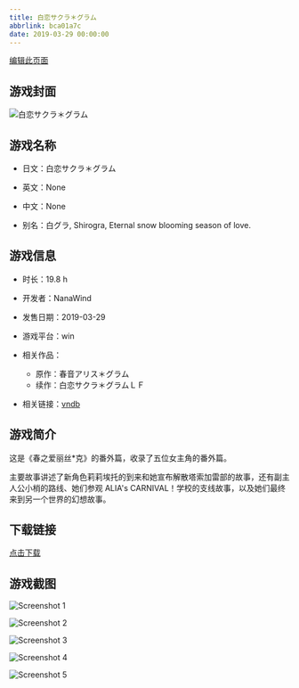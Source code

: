 ```yaml
---
title: 白恋サクラ＊グラム
abbrlink: bca01a7c
date: 2019-03-29 00:00:00
---
```

[编辑此页面](https://github.com/ACG-3/ADV3-source/blob/main/source/_posts/%E7%99%BD%E6%81%8B%E3%82%B5%E3%82%AF%E3%83%A9%EF%BC%8A%E3%82%B0%E3%83%A9%E3%83%A0.md)

## 游戏封面

![白恋サクラ＊グラム](https://pan.timero.xyz/d/onedrive/img_lib_001/%E7%99%BD%E6%81%8B%E3%82%B5%E3%82%AF%E3%83%A9%EF%BC%8A%E3%82%B0%E3%83%A9%E3%83%A0_cover.avif)


## 游戏名称

- 日文：白恋サクラ＊グラム
- 英文：None
- 中文：None

- 别名：白グラ, Shirogra, Eternal snow blooming season of love.


## 游戏信息

- 时长：19.8 h
- 开发者：NanaWind
- 发售日期：2019-03-29
- 游戏平台：win
- 相关作品：
   - 原作：春音アリス＊グラム
   - 续作：白恋サクラ＊グラムＬＦ

- 相关链接：[vndb](https://vndb.org/v22610)


## 游戏简介

这是《春之爱丽丝*克》的番外篇，收录了五位女主角的番外篇。

主要故事讲述了新角色莉莉埃托的到来和她宣布解散塔索加雷部的故事，还有副主人公小梢的路线、她们参观 ALIA's CARNIVAL！学校的支线故事，以及她们最终来到另一个世界的幻想故事。


## 下载链接

[点击下载](https://pan.timero.xyz/onedrive/adv_lib_001/%E7%99%BD%E6%81%8B%E3%82%B5%E3%82%AF%E3%83%A9%EF%BC%8A%E3%82%B0%E3%83%A9%E3%83%A0)


## 游戏截图


![Screenshot 1](https://pan.timero.xyz/d/onedrive/img_lib_001/%E7%99%BD%E6%81%8B%E3%82%B5%E3%82%AF%E3%83%A9%EF%BC%8A%E3%82%B0%E3%83%A9%E3%83%A0_Screenshot_1.avif)

![Screenshot 2](https://pan.timero.xyz/d/onedrive/img_lib_001/%E7%99%BD%E6%81%8B%E3%82%B5%E3%82%AF%E3%83%A9%EF%BC%8A%E3%82%B0%E3%83%A9%E3%83%A0_Screenshot_2.avif)

![Screenshot 3](https://pan.timero.xyz/d/onedrive/img_lib_001/%E7%99%BD%E6%81%8B%E3%82%B5%E3%82%AF%E3%83%A9%EF%BC%8A%E3%82%B0%E3%83%A9%E3%83%A0_Screenshot_3.avif)

![Screenshot 4](https://pan.timero.xyz/d/onedrive/img_lib_001/%E7%99%BD%E6%81%8B%E3%82%B5%E3%82%AF%E3%83%A9%EF%BC%8A%E3%82%B0%E3%83%A9%E3%83%A0_Screenshot_4.avif)

![Screenshot 5](https://pan.timero.xyz/d/onedrive/img_lib_001/%E7%99%BD%E6%81%8B%E3%82%B5%E3%82%AF%E3%83%A9%EF%BC%8A%E3%82%B0%E3%83%A9%E3%83%A0_Screenshot_5.avif)

